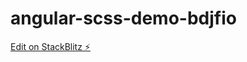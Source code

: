 # angular-scss-demo-bdjfio

[Edit on StackBlitz ⚡️](https://stackblitz.com/edit/angular-scss-demo-bdjfio)